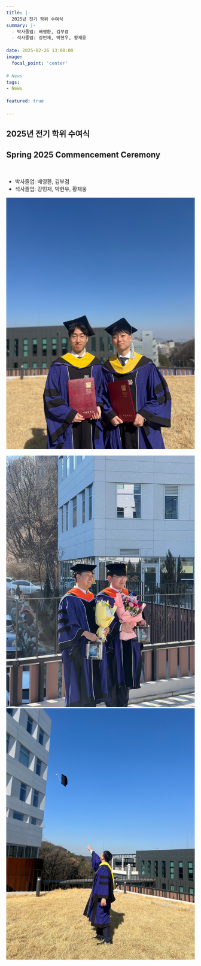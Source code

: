```yaml
---
title: |-
  2025년 전기 학위 수여식
summary: |-
  - 박사졸업: 배영환, 김부겸
  - 석사졸업: 강민재, 박현우, 황재웅

date: 2025-02-26 13:00:00
image:
  focal_point: 'center'

# News
tags: 
- News

featured: true

---
```


## 2025년 전기 학위 수여식 
## Spring 2025 Commencement Ceremony
</br>

 - 박사졸업: 배영환, 김부겸 </br>
 - 석사졸업: 강민재, 박현우, 황재웅


  ![featuered](featured.jpg)
  <!-- ![250229-fig1](fig1.jpg) -->
  ![250229-fig2](fig2.jpg)
  ![250229-fig3](fig3.jpg)